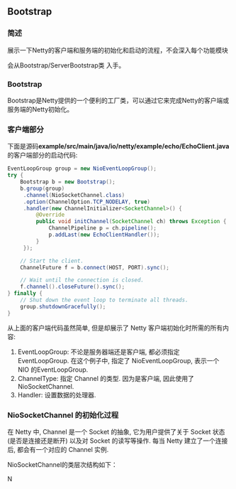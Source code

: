 ## Bootstrap

### 简述

展示一下Netty的客户端和服务端的初始化和启动的流程，不会深入每个功能模块

会从Bootstrap/ServerBootstrap类 入手。

### Bootstrap

Bootstrap是Netty提供的一个便利的工厂类，可以通过它来完成Netty的客户端或服务端的Netty初始化。

### 客户端部分

下面是源码**example/src/main/java/io/netty/example/echo/EchoClient.java** 的客户端部分的启动代码:

```java
EventLoopGroup group = new NioEventLoopGroup();
try {
    Bootstrap b = new Bootstrap();
    b.group(group)
     .channel(NioSocketChannel.class)
     .option(ChannelOption.TCP_NODELAY, true)
     .handler(new ChannelInitializer<SocketChannel>() {
         @Override
         public void initChannel(SocketChannel ch) throws Exception {
             ChannelPipeline p = ch.pipeline();
             p.addLast(new EchoClientHandler());
         }
     });

    // Start the client.
    ChannelFuture f = b.connect(HOST, PORT).sync();

    // Wait until the connection is closed.
    f.channel().closeFuture().sync();
} finally {
    // Shut down the event loop to terminate all threads.
    group.shutdownGracefully();
}
```

从上面的客户端代码虽然简单, 但是却展示了 Netty 客户端初始化时所需的所有内容:

1. EventLoopGroup: 不论是服务器端还是客户端, 都必须指定 EventLoopGroup. 在这个例子中, 指定了 NioEventLoopGroup, 表示一个 NIO 的EventLoopGroup.
2. ChannelType: 指定 Channel 的类型. 因为是客户端, 因此使用了 NioSocketChannel.
3. Handler: 设置数据的处理器.

### NioSocketChannel 的初始化过程

在 Netty 中, Channel 是一个 Socket 的抽象, 它为用户提供了关于 Socket 状态(是否是连接还是断开) 以及对 Socket 的读写等操作. 每当 Netty 建立了一个连接后, 都会有一个对应的 Channel 实例.

NioSocketChannel的类层次结构如下：

N
